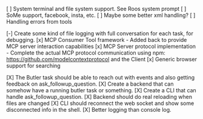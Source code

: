 
[ ] System terminal and file system support. See Roos system prompt
[ ] SoMe support, facebook, insta, etc.
[ ] Maybe some better xml handling?
[ ] Handling errors from tools


[-] Create some kind of file logging with full conversation for each task, for debugging. <!-- Utility created in backend/src/utils/logger.ts. Next step: Integration. -->
[x] MCP Consumer Tool framework - Added back to provide MCP server interaction capabilities
[x] MCP Server protocol implementation - Complete the actual MCP protocol communication using npm: https://github.com/modelcontextprotocol and the Client <!-- COMPLETED: Full implementation using @modelcontextprotocol/sdk with stdio transport, connection management, and real protocol communication. -->
[x] Generic browser support for searching

[X] The Butler task should be able to reach out with events and also getting feedback on ask_followup_question.
[X] Create a backend that can somehow have a running butler task or something.
[X] Create a CLI that can handle ask_followup_question.
[X] Backend should do real reloading when files are changed
[X] CLI should reconnect the web socket and show some disconnected info in the shell.
[X] Better logging than console log.